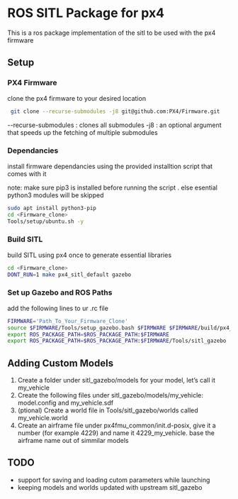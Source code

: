 # ROS SITL Package for px4

This is a ros package implementation of the sitl to be used with the px4 firmware

## Setup

### PX4 Firmware

clone the px4 firmware to your desired location

```bash
 git clone --recurse-submodules -j8 git@github.com:PX4/Firmware.git
```
--recurse-submodules : clones all submodules 
-j8 : an optional argument that speeds up the fetching of multiple submodules

### Dependancies

install firmware dependancies using the provided installtion script that comes with it

note: make sure pip3 is installed before running the script . else esential python3 modules will be skipped

```bash
sudo apt install python3-pip
cd <Firmware_clone>
Tools/setup/ubuntu.sh -y
```

### Build SITL

build SITL using px4 once to generate essential libraries

```bash
cd <Firmware_clone>
DONT_RUN=1 make px4_sitl_default gazebo
```

### Set up Gazebo and ROS Paths

add the following lines to ur .rc file

```bash
FIRMWARE='Path_To_Your_Firmware_Clone'
source $FIRMWARE/Tools/setup_gazebo.bash $FIRMWARE $FIRMWARE/build/px4_sitl_default > /dev/null
export ROS_PACKAGE_PATH=$ROS_PACKAGE_PATH:$FIRMWARE
export ROS_PACKAGE_PATH=$ROS_PACKAGE_PATH:$FIRMWARE/Tools/sitl_gazebo
```

## Adding Custom Models

1. Create a folder under sitl_gazebo/models for your model, let’s call it my_vehicle
2. Create the following files under sitl_gazebo/models/my_vehicle: model.config and my_vehicle.sdf
3. (ptional) Create a world file in Tools/sitl_gazebo/worlds called my_vehicle.world
4. Create an airframe file under px4fmu_common/init.d-posix, give it a number (for example 4229) and name it 4229_my_vehicle. base the airframe name out of simmilar models

## TODO

* support for saving and loading cutom parameters while launching
* keeping models and worlds updated with upstream sitl_gazebo 